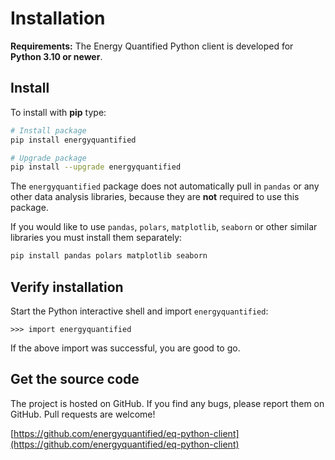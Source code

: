 # Installation

**Requirements:** The Energy Quantified Python client is developed for
**Python 3.10 or newer**.

## Install

To install with **pip** type:

```bash
# Install package
pip install energyquantified

# Upgrade package
pip install --upgrade energyquantified
```

The `energyquantified` package does not automatically pull in `pandas` or
any other data analysis libraries, because they are **not** required to use
this package.

If you would like to use `pandas`, `polars`, `matplotlib`, `seaborn` or other
similar libraries you must install them separately:

```bash
pip install pandas polars matplotlib seaborn
```

## Verify installation

Start the Python interactive shell and import `energyquantified`:

    >>> import energyquantified

If the above import was successful, you are good to go.

## Get the source code

The project is hosted on GitHub. If you find any bugs, please report them
on GitHub. Pull requests are welcome!

[https://github.com/energyquantified/eq-python-client](https://github.com/energyquantified/eq-python-client)
